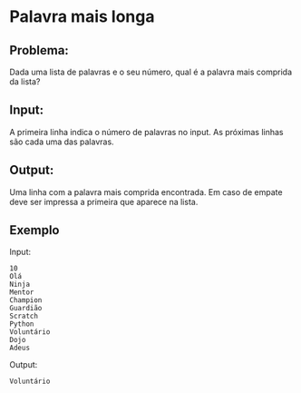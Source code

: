 # Palavra mais longa

## Problema:
Dada uma lista de palavras e o seu número, qual é a palavra mais comprida da lista?

## Input:

A primeira linha indica o número de palavras no input.
As próximas linhas são cada uma das palavras.

## Output:

Uma linha com a palavra mais comprida encontrada. Em caso de empate deve ser impressa a primeira que aparece na lista.

## Exemplo

Input:

```
10
Olá
Ninja
Mentor
Champion
Guardião
Scratch
Python
Voluntário
Dojo
Adeus
```

Output:

```
Voluntário
```
